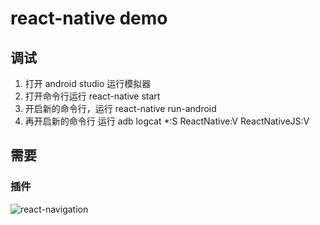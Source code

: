 # react-native demo
## 调试
1. 打开 android studio 运行模拟器
2. 打开命令行运行  react-native start
3. 开启新的命令行，运行  react-native run-android
4. 再开启新的命令行 运行  adb logcat *:S ReactNative:V ReactNativeJS:V

## 需要

### 插件
![react-navigation](https://reactnavigation.org/docs/intro/)
